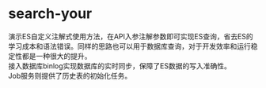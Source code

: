 # search-your
演示ES自定义注解式使用方法，在API入参注解参数即可实现ES查询，省去ES的学习成本和语法错误。同样的思路也可以用于数据库查询，对于开发效率和运行稳定性都是一种很大的提升。
<br/>
接入数据库binlog实现数据库的实时同步，保障了ES数据的写入准确性。
<br/>
Job服务则提供了历史表的初始化任务。

